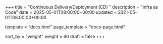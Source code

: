 +++
title = "Continuous Delivery/Deployment (CD) "
description = "Infra as Code"
date = 2025-05-01T08:00:00+00:00
updated = 2021-05-01T08:00:00+00:00

template = "docs.html"
page_template = "docs-page.html"

sort_by = "weight"
weight = 60
draft = false
+++
